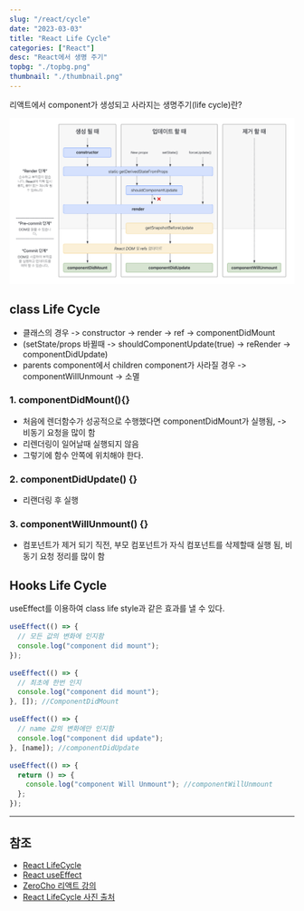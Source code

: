 ```yaml
---
slug: "/react/cycle"
date: "2023-03-03"
title: "React Life Cycle"
categories: ["React"]
desc: "React에서 생명 주기"
topbg: "./topbg.png"
thumbnail: "./thumbnail.png"
---
```


리액트에서 component가 생성되고 사라지는 생명주기(life cycle)란?

![React LifeCycle 순서도](./lifeCycle.png)

## class Life Cycle

- 클래스의 경우 -> constructor -> render -> ref -> componentDidMount
- (setState/props 바뀔때 -> shouldComponentUpdate(true) -> reRender -> componentDidUpdate)
- parents component에서 children component가 사라질 경우 -> componentWillUnmount -> 소멸

### 1. componentDidMount(){}

- 처음에 렌더함수가 성공적으로 수행했다면 componentDidMount가 실행됨, -> 비동기 요청을 많이 함
- 리렌더링이 일어날때 실행되지 않음
- 그렇기에 함수 안쪽에 위치해야 한다.

### 2. componentDidUpdate() {}

- 리랜더링 후 실행

### 3. componentWillUnmount() {}

- 컴포넌트가 제거 되기 직전, 부모 컴포넌트가 자식 컴포넌트를 삭제할때 실행 됨, 비동기 요청 정리를 많이 함

## Hooks Life Cycle

useEffect를 이용하여 class life style과 같은 효과를 낼 수 있다.

```js
useEffect(() => {
  // 모든 값의 변화에 인지함
  console.log("component did mount");
});
```

```js
useEffect(() => {
  // 최초에 한번 인지
  console.log("component did mount");
}, []); //ComponentDidMount
```

```js
useEffect(() => {
  // name 값의 변화에만 인지함
  console.log("component did update");
}, [name]); //componentDidUpdate
```

```js
useEffect(() => {
  return () => {
    console.log("component Will Unmount"); //componentWillUnmount
  };
});
```

---

## 참조

- [React LifeCycle](https://ko.reactjs.org/docs/state-and-lifecycle.html)
- [React useEffect](https://ko.reactjs.org/docs/hooks-effect.html)
- [ZeroCho 리액트 강의](https://www.youtube.com/watch?v=F8eqh1Y4n3k&list=PLcqDmjxt30RtqbStQqk-eYMK8N-1SYIFn&index=41)
- [React LifeCycle 사진 출처](https://projects.wojtekmaj.pl/react-lifecycle-methods-diagram/)
